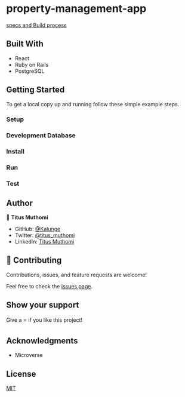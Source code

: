 # property-management-app


[specs and Build process](https://github.com/Kalunge/property-management-api/blob/dev/specs.md)

## Built With
- React
- Ruby on Rails
- PostgreSQL

## Getting Started

To get a local copy up and running follow these simple example steps.



### Setup



### Development Database



### Install


### Run



### Test

## Author

👤 **Titus Muthomi**

- GitHub: [@Kalunge](https://github.com/Kalunge)
- Twitter: [@titus_muthomi](https://twitter.com/titus_muthomi)
- LinkedIn: [Titus Muthomi](https://www.linkedin.com/in/muthomi-titus-295024181/)
## 🤝 Contributing

Contributions, issues, and feature requests are welcome!

Feel free to check the [issues page]().

## Show your support

Give a ⭐️ if you like this project!

## Acknowledgments

- Microverse

## License

[MIT](./LICENSE)
